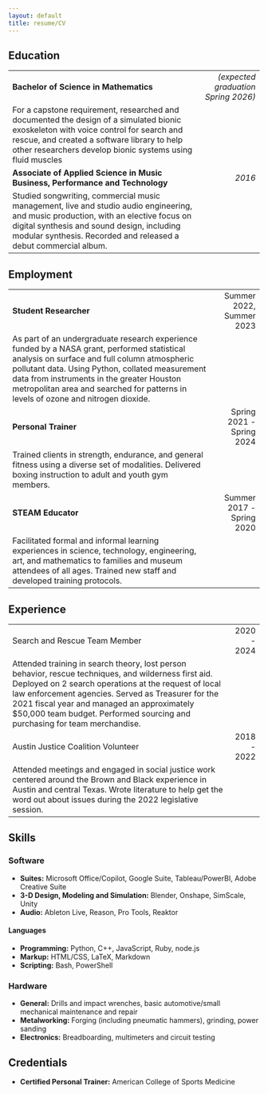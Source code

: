 ```yaml
---
layout: default
title: resume/CV
---
```


Education
----------
|                                                                                                                                                                                                                                                       |                                     |
|-------------------------------------------------------------------------------------------------------------------------------------------------------------------------------------------------------------------------------------------------------|------------------------------------:|
| **Bachelor of Science in Mathematics**                                                                                                                                                                                                                | *(expected graduation Spring 2026)* |
| For a capstone requirement, researched and documented the design of a simulated bionic exoskeleton with voice control for search and rescue, and created a software library to help other researchers develop bionic systems using fluid muscles      |                                     |
| **Associate of Applied Science in Music Business, Performance and Technology**                                                                                                                                                                        |                              *2016* |
| Studied songwriting, commercial music management, live and studio audio engineering, and music production, with an elective focus on digital synthesis and sound design, including modular synthesis. Recorded and released a debut commercial album. |                                     |

Employment
-----------
|                                                                                                                                                                                                                                                                                                                                    |                           |
|------------------------------------------------------------------------------------------------------------------------------------------------------------------------------------------------------------------------------------------------------------------------------------------------------------------------------------|--------------------------:|
| **Student Researcher**                                                                                                                                                                                                                                                                                                             |  Summer 2022, Summer 2023 |
| As part of an undergraduate research experience funded by a NASA grant, performed statistical analysis on surface and full column atmospheric pollutant data. Using Python, collated measurement data from instruments in the greater Houston metropolitan area and searched for patterns in levels of ozone and nitrogen dioxide. |                           |
| **Personal Trainer**                                                                                                                                                                                                                                                                                                               | Spring 2021 - Spring 2024 |
| Trained clients in strength, endurance, and general fitness using a diverse set of modalities. Delivered boxing instruction to adult and youth gym members.                                                                                                                                                                        |                           |
| **STEAM Educator**                                                                                                                                                                                                                                                                                                                 | Summer 2017 - Spring 2020 |
| Facilitated formal and informal learning experiences in science, technology, engineering, art, and mathematics to families and museum attendees of all ages. Trained new staff and developed training protocols.                                                                                                                   |                           |

Experience
----------
|                                                                                                                                                                                                                                                                                                                                                 |             |
|-------------------------------------------------------------------------------------------------------------------------------------------------------------------------------------------------------------------------------------------------------------------------------------------------------------------------------------------------|------------:|
| Search and Rescue Team Member                                                                                                                                                                                                                                                                                                                   | 2020 - 2024 |
| Attended training in search theory, lost person behavior, rescue techniques, and wilderness first aid. Deployed on 2 search operations at the request of local law enforcement agencies. Served as Treasurer for the 2021 fiscal year and managed an approximately $50,000 team budget. Performed sourcing and purchasing for team merchandise. |             |
| Austin Justice Coalition Volunteer                                                                                                                                                                                                                                                                                                              | 2018 - 2022 |
| Attended meetings and engaged in social justice work centered around the Brown and Black experience in Austin and central Texas. Wrote literature to help get the word out about issues during the 2022 legislative session.                                                                                                                    |             |


Skills
------

### Software

- **Suites:** Microsoft Office/Copilot, Google Suite, Tableau/PowerBI, Adobe Creative Suite
- **3-D Design, Modeling and Simulation:** Blender, Onshape, SimScale, Unity
- **Audio:** Ableton Live, Reason, Pro Tools, Reaktor

#### Languages

- **Programming:** Python, C++, JavaScript, Ruby, node.js
- **Markup:** HTML/CSS, LaTeX, Markdown
- **Scripting:** Bash, PowerShell

### Hardware
- **General:** Drills and impact wrenches, basic automotive/small mechanical maintenance and repair
- **Metalworking:** Forging (including pneumatic hammers), grinding, power sanding
- **Electronics:** Breadboarding, multimeters and circuit testing

Credentials
-----------
- **Certified Personal Trainer:** American College of Sports Medicine